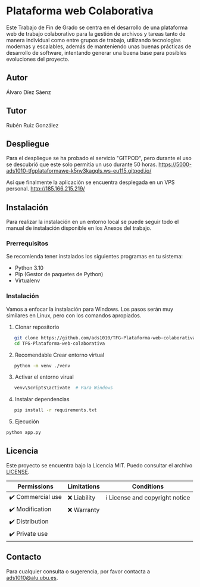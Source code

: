 # Plataforma web Colaborativa

Este Trabajo de Fin de Grado se centra en el desarrollo de una plataforma web de trabajo colaborativo para la gestión de archivos y tareas tanto de manera individual como entre grupos de trabajo, utilizando tecnologías modernas y escalables, además de manteniendo unas buenas prácticas de desarrollo de software, intentando generar una buena base para posibles evoluciones del proyecto.

## Autor
Álvaro Díez Sáenz

## Tutor
Rubén Ruiz González

## Despliegue

Para el despliegue se ha probado el servicio "GITPOD", pero durante el uso se descubrió que este solo permitía un uso durante 50 horas.
https://5000-ads1010-tfgplataformawe-k5ny3kagqls.ws-eu115.gitpod.io/

Así que finalmente la aplicación se encuentra desplegada en un VPS personal.
http://185.166.215.219/

## Instalación

Para realizar la instalación en un entorno local se puede seguir todo el manual de instalación disponible en los Anexos del trabajo.

### Prerrequisitos

Se recomienda tener instalados los siguientes programas en tu sistema:
- Python 3.10
- Pip (Gestor de paquetes de Python)
- Virtualenv

### Instalación

Vamos a enfocar la instalación para Windows. Los pasos serán muy similares en Linux, pero con los comandos apropiados.

1. Clonar repositorio
 ```bash
    git clone https://github.com/ads1010/TFG-Plataforma-web-colaborativa
    cd TFG-Plataforma-web-colaborativa
```
2. Recomendable Crear entorno virtual
 ```bash
    python -m venv ./venv
 ```

3. Activar el entorno virual
```bash
   venv\Scripts\activate  # Para Windows
```

4. Instalar dependencias
```bash
   pip install -r requirements.txt
```

5. Ejecución
```bash
python app.py
```

## Licencia

Este proyecto se encuentra bajo la Licencia MIT. Puedo consultar el archivo [LICENSE](LICENSE).

| Permissions | Limitations | Conditions |
| --- | --- | --- |
| ✔️ Commercial use | ❌ Liability | ℹ️ License and copyright notice |
| ✔️ Modification | ❌ Warranty |  |
| ✔️ Distribution |  |  |
| ✔️ Private use |  |  |

## Contacto
Para cualquier consulta o sugerencia, por favor contacta a [ads1010@alu.ubu.es](mailto:ads1010@alu.ubu.es).
